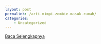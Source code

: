 ```yaml
---
layout: post
permalink: /arti-mimpi-zombie-masuk-rumah/
categories:
    - Uncategorized
---
```


[Baca Selengkapnya](/01)